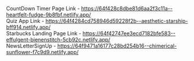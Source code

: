 CountDown Timer Page Link - https://64f428c8dbe81d6aa2f3c11a--heartfelt-fudge-9b8fbf.netlify.app/                                                                      
Quiz App Link - https://64f4284cd758946d59228f2b--aesthetic-starship-bff914.netlify.app/                                                                               
Starbucks Landing Page Link - https://64f42747ee3ecd7182bfe583--effulgent-bienenstitch-5cb92c.netlify.app/                                                             
NewsLetterSignUp - https://64f9471a16177c28bd254b16--chimerical-sunflower-f7c9d9.netlify.app/
